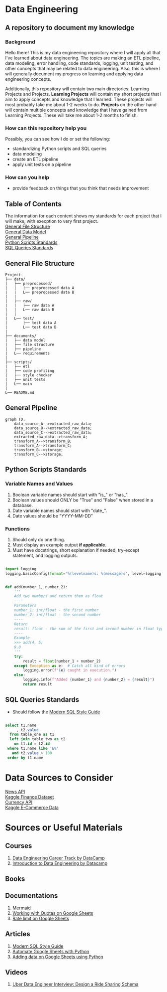 
# Data Engineering
## A repository to document my knowledge
### Background
Hello there! This is my data engineering repository where I will apply all that I've learned about data engineering. The topics are making an ETL pipeline, data modeling, error handling, code standards, logging, unit testing, and other concepts that may be related to data engineering. Also, this is where I will generally document my progress on learning and applying data engineering concepts.

Additionally, this repository will contain two main directories: Learning Projects and Projects. **Learning Projects** will contain my short projects that I aim to apply concepts and knowledge that I learned. These projects will most probably take me about 1-2 weeks to do. **Projects** on the other hand will contain multiple concepts and knowledge that I have gained from Learning Projects. These will take me about 1-2 months to finish.

### How can this repository help you
Possibly, you can see how I do or set the following:
- standardizing Python scripts and SQL queries
- data modeling
- create an ETL pipeline
- apply unit tests on a pipeline
### How can you help
- provide feedback on things that you think that needs improvement
## Table of Contents
The information for each content shows my standards for each project that I will make, with execption to very first project. <br>
[General File Structure](https://github.com/Dixboi/Data-Engineering?tab=readme-ov-file#general-file-structure) <br>
[General Data Model](https://github.com/Dixboi/Data-Engineering?tab=readme-ov-file#general-data-model) <br>
[General Pipeline](https://github.com/Dixboi/Data-Engineering?tab=readme-ov-file#general-pipeline) <br>
[Python Scripts Standards](https://github.com/Dixboi/Data-Engineering?tab=readme-ov-file#python-scripts-standards) <br>
[SQL Queries Standards](https://github.com/Dixboi/Data-Engineering?tab=readme-ov-file#sql-queries-standards) <br>
## General File Structure
```
Project-
├── data/
|   ├── preprocessed/
|   |   ├── preprocessed data A
|   |   L── preprocessed data B
|   |
|   ├── raw/
|   |   ├── raw data A
|   |   L── raw data B
|   |
|   L── test/
|       ├── test data A
|       L── test data B
|
├── documents/
|   ├── data model
|   ├── file structure
|   ├── pipeline
|   L── requirements
|
├── scripts/
|   ├── etl
|   ├── code profiling
|   ├── style checker
|   ├── unit tests
|   L── main
|
L── README.md
```
## General Pipeline
```mermaid
graph TD;
    data_source_A-->extracted_raw_data;
    data_source_B-->extracted_raw_data;
    data_source_C-->extracted_raw_data;
    extracted_raw_data-->transform_A;
    transform_A-->transform_B;
    transform_A-->transform_C;
    transform_B-->storage;
    transform_C-->storage;
```
## Python Scripts Standards
### Variable Names and Values
1. Boolean variable names should start with "is_" or "has_".
2. Boolean values should ONLY be "True" and "False" when stored in a database.
3. Date variable names should start with "date_".
4. Date values should be "YYYY-MM-DD"
### Functions
1. Should only do one thing.
2. Must display an example output **if applicable**.
3. Must have docstrings, short explanation if needed, try-except statement, and logging outputs.
```Python

import logging
logging.basicConfig(format='%(levelname)s: %(message)s', level=logging.DEBUG)


def add(number_1, number_2):
    '''
    Add two numbers and return them as float
    ----
    Parameters
    number_1: int/float - the first number
    number_2: int/float - the second number
    ----
    Return
    result: float - the sum of the first and second number in float type
    ----
    Example
    >>> add(4, 5)
    9.0
    '''
    try:
        result = float(number_1 + number_2)
    except Exception as e:  # Catch all kind of errors
        logging.error(f"{e} caught in execution.")
    else:
        logging.info(f"Added {number_1} and {number_2} = {result}")
        return result

```
## SQL Queries Standards
- Should follow the [Modern SQL Style Guide](https://gist.github.com/mattmc3/38a85e6a4ca1093816c08d4815fbebfb)
```SQL

select t1.name
     , t2.value
  from table_one as t1
  left join table_two as t2
    on t1.id = t2.id
 where t1.name like 'E%'
   and t2.value > 100
 order by t1.name

```
# Data Sources to Consider
[News API](https://newsapi.org/pricing) <br>
[Kaggle Finance Dataset](https://www.kaggle.com/datasets/creepycrap/finance-dataset) <br>
[Currency API](https://github.com/fawazahmed0/currency-api) <br>
[Kaggle E-Commerce Data](https://www.kaggle.com/datasets/carrie1/ecommerce-data) <br>
# Sources or Useful Materials
## Courses
1. [Data Engineering Career Track by DataCamp](https://app.datacamp.com/learn/career-tracks/data-engineer)
2. [Introduction to Data Engineering by Datacamp](https://app.datacamp.com/learn/courses/introduction-to-data-engineering)
## Books
## Documentations
1. [Mermaid](https://mermaid.js.org/intro/)
2. [Working with Quotas on Google Sheets](https://cloud.google.com/docs/quota#requesting_higher_quota)
3. [Rate limit on Google Sheets](https://developers.google.com/sheets/api/limits)
## Articles
1. [Modern SQL Style Guide](https://gist.github.com/mattmc3/38a85e6a4ca1093816c08d4815fbebfb)
2. [Automate Google Sheets with Python](https://www.geeksforgeeks.org/how-to-automate-google-sheets-with-python/)
3. [Adding data on Google Sheets using Python](https://blog.finxter.com/how-to-append-data-in-a-google-sheet-with-python/)
## Videos
1. [Uber Data Engineer Interview: Design a Ride Sharing Schema](https://www.youtube.com/watch?v=f7v_1UmkAoM)

